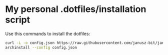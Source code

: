 # My personal .dotfiles/installation script

Use this commands to install the dotfiles:
```bash
curl -L -o config.json https://raw.githubusercontent.com/janusz-bit/janusz-arch/main/post-build.sh
archinstall --config config.json
```